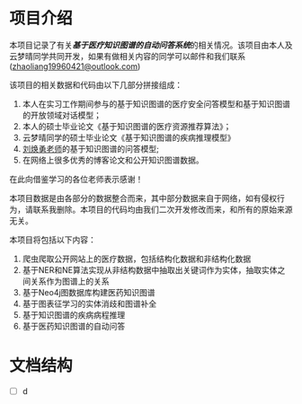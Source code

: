 # 项目介绍

本项目记录了有关***基于医疗知识图谱的自动问答系统***的相关情况。该项目由本人及云梦晴同学共同开发，如果有做相关内容的同学可以邮件和我们联系(zhaoliang19960421@outlook.com)

该项目的相关数据和代码由以下几部分拼接组成：

1. 本人在实习工作期间参与的基于知识图谱的医疗安全问答模型和基于知识图谱的开放领域对话模型；
2. 本人的硕士毕业论文《基于知识图谱的医疗资源推荐算法》；
3. 云梦晴同学的硕士毕业论文《基于知识图谱的疾病推理模型》
3. [刘焕勇老师](https://github.com/liuhuanyong/QASystemOnMedicalKG)的基于知识图谱的问答模型;
4. 在网络上很多优秀的博客论文和公开知识图谱数据。

在此向借鉴学习的各位老师表示感谢！

本项目数据是由各部分的数据整合而来，其中部分数据来自于网络，如有侵权行为，请联系我删除。本项目的代码均由我们二次开发修改而来，和所有的原始来源无关。

本项目将包括以下内容：
1. 爬虫爬取公开网站上的医疗数据，包括结构化数据和非结构化数据
2. 基于NER和NE算法实现从非结构数据中抽取出关键词作为实体，抽取实体之间关系作为图谱上的关系
3. 基于Neo4j图数据库构建医药知识图谱
4. 基于图表征学习的实体消歧和图谱补全
5. 基于知识图谱的疾病病程推理
6. 基于医药知识图谱的自动问答

# 文档结构

- [ ] d
